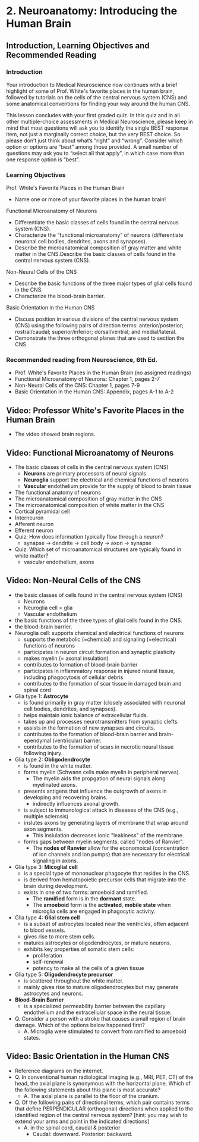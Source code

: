 # 2. Neuroanatomy: Introducing the Human Brain

## Introduction, Learning Objectives and Recommended Reading

### Introduction

Your introduction to Medical Neuroscience now continues with a brief highlight of some of Prof. White's favorite places in the human brain, followed by tutorials on the cells of the central nervous system (CNS) and some anatomical conventions for finding your way around the human CNS.

This lesson concludes with your first graded quiz. In this quiz and in all other multiple-choice assessments in Medical Neuroscience, please keep in mind that most questions will ask you to identify the single BEST response item, not just a marginally correct choice, but the very BEST choice. So please don’t just think about what’s “right” and “wrong”. Consider which option or options are “best” among those provided. A small number of questions may ask you to “select all that apply”, in which case more than one response option is “best”.

### Learning Objectives

Prof. White's Favorite Places in the Human Brain

- Name one or more of your favorite places in the human brain!

Functional Microanatomy of Neurons

- Differentiate the basic classes of cells found in the central nervous system (CNS).
- Characterize the “functional microanatomy” of neurons (differentiate neuronal cell bodies, dendrites, axons and synapses).
- Describe the microanatomical composition of gray matter and white matter in the CNS.Describe the basic classes of cells found in the central nervous system (CNS).

Non-Neural Cells of the CNS

- Describe the basic functions of the three major types of glial cells found in the CNS.
- Characterize the blood-brain barrier.

Basic Orientation in the Human CNS

- Discuss position in various divisions of the central nervous system (CNS) using the following pairs of direction terms: anterior/posterior; rostral/caudal; superior/inferior; dorsal/ventral; and medial/lateral.
- Demonstrate the three orthogonal planes that are used to section the CNS.

### Recommended reading from Neuroscience, 6th Ed.

- Prof. White's Favorite Places in the Human Brain (no assigned readings)
- Functional Microanatomy of Neurons: Chapter 1, pages 2-7
- Non-Neural Cells of the CNS: Chapter 1, pages 7-9
- Basic Orientation in the Human CNS: Appendix, pages A-1 to A-2

## Video: Professor White's Favorite Places in the Human Brain

- The video showed brain regions.

## Video: Functional Microanatomy of Neurons

- The basic classes of cells in the central nervous system (CNS)
  - **Neurons** are primary processors of neural signals
  - **Neuroglia** support the electrical and chemical functions of neurons
  - **Vascular** endothelium provide for the supply of blood to brain tissue
- The functional anatomy of neurons
- The microanatomical composition of gray matter in the CNS
- The microanatomical composition of white matter in the CNS
- Cortical pyramidal cell
- Interneuron
- Afferent neuron
- Efferent neuron
- Quiz: How does information typically flow through a neuron?
  - synapse -> dendrite -> cell body -> axon -> synapse
- Quiz: Which set of microanatomical structures are typically found in white matter?
  - vascular endothelium, axons

## Video: Non-Neural Cells of the CNS

- the basic classes of cells found in the central nervous system (CNS)
  - Neurons
  - Neuroglia cell = glia
  - Vascular endothelium
- the basic functions of the three types of glial cells found in the CNS.
- the blood-brain barrier.
- Neuroglia cell: supports chemical and electrical functions of neurons
  - supports the metabolic (=chemcial) and signaling (=electrical) functions of neurons
  - participates in neuron circuit formation and synaptic plasticity
  - makes myelin (= axonal insulation)
  - contributes to formation of blood-brain barrier
  - participates in inflammatory response in injured neural tissue, including phagocytosis of cellular debris
  - contributes to the formation of scar tissue in damaged brain and spinal cord
- Glia type 1: **Astrocyte**
  - is found primarily in gray matter (closely associated with neuronal cell bodies, dendrites, and synapses).
  - helps maintain ionic balance of extracellular fluids.
  - takes up and processes neurotransmitters from synaptic clefts.
  - assists in the formation of new synapses and circuits.
  - contributes to the formation of blood-brain barrier and brain-ependymal (ventricular) barrier.
  - contributes to the formation of scars in necrotic neural tissue following injury.
- Glia type 2: **Obligodendrocyte**
  - is found in the white matter.
  - forms myelin (Schwann cells make myelin in peripheral nerves).
    - The myelin aids the propgation of neural signals along myelinated axons.
  - presents antigens that influence the outgrowth of axons in developing and recovering brains.
    - indirectly influences axonal growth.
  - is subject to immunological attack in diseases of the CNS (e.g., multiple sclerosis)
  - inslutes axons by generating layers of membrane that wrap around axon segments.
    - This inslulation decreases ionic "leakiness" of the membrane.
  - forms gaps between myelin segments, called "nodes of Ranvier".
    - The **nodes of Ranvier** allow for the economoical {concentration of ion channels and ion pumps} that are necessary for electrical signaling in axons.
- Glia type 3: **Micoglial cell**
  - is a special type of mononuclear phagocyte that resides in the CNS.
  - is derived from hematopoietic precursor cells that migrate into the brain during development.
  - exists in one of two forms: amoeboid and ramified.
    - The **ramified** form is in the **dormant** state.
    - The **amoeboid** form is the **activated**, **mobile state** when microglia cells are engaged in phagocytic activity.
- Glia type 4: **Glial stem cell**
  - is a subset of astrocytes located near the ventricles, often adjacent to blood vessels.
  - gives rise to more stem cells.
  - matures astrocytes or oligodendrocytes, or mature neurons.
  - exhibits key properties of somatic stem cells:
    - proliferation
    - self-renewal
    - potency to make all the cells of a given tissue
- Glia type 5: **Oligodendrocyte precursor**
  - is scattered throughout the white matter.
  - mainly gives rise to mature oligodendrocytes but may generate astrocytes and neurons.
- **Blood-Brain Barrier**
  - is a specialized permeability barrier between the capillary endothelium and the extracellular space in the neural tissue.
- Q. Consider a person with a stroke that causes a small region of brain damage. Which of the options below happened first?
  - A. Microglia were stimulated to convert from ramified to amoeboid states.

## Video: Basic Orientation in the Human CNS

- Reference diagrams on the internet.
- Q. In conventional human radiological imaging (e.g., MRI, PET, CT) of the head, the axial plane is synonymous with the horizontal plane. Which of the following statements about this plane is most accurate?
  - A. The axial plane is parallel to the floor of the cranium.
- Q. Of the following pairs of directional terms, which pair contains terms that define PERPENDICULAR (orthogonal) directions when applied to the identified region of the central nervous system?  [hint: you may wish to extend your arms and point in the indicated directions]
  - A. in the spinal cord, caudal & posterior
    - Caudal: downward. Posterior: backward.